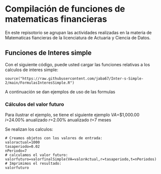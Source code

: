 # Compilación de funciones de matematicas financieras 

En este repisotorio se agrupan las actividades realizadas en la materia de Matematicas fiancieras de la licenciatura de Actuaria y Ciencia de Datos.

## Funciones de Interes simple

Con el siguiente código, puede usted cargar las funciones relativas a los calculos de interes simple:

```{r}
source("https://raw.githubusercontent.com/jaba67/Inter-s-Simple-2/main/FormulasInteresSimple.R")
```

A continuación se dan ejemplos de uso de las formulas
### Cálculos del valor futuro

Para ilustrar el ejemplo, se tiene el siguiente ejemplo 
$VA$=$1,000.00
$i$=24.00% anualizado
$r$=2.00% anualizado
$t$=7 meses 

Se realizan los calculos:

```{r}
# Creamos objetos con los valores de entrada:
valoractual=1000
tasaperiodo=0.02
nPeriodo=7
# calculamos el valor futuro:
valorfuturo=valorfinalSimple(VA=valorActual,r=tasaperiodo,t=nPeriodos)
# Imprimimos el resultado:
valorfuturo
```
